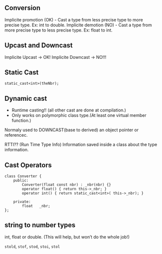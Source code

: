 ## Conversion
Implicite promotion (OK)
	- Cast a type from less precise type to more precise type. Ex: int to double.
Implicite demotion (NO)
	- Cast a type from more precise type to less precise type. Ex: float to int.


## Upcast and Downcast

Implicite Upcast -> OK!
Implicite Downcast -> NO!!!


## Static Cast

```
static_cast<int>(theNbr);
```

## Dynamic cast
- Runtime casting!! (all other cast are done at compilation.)
- Only works on polymorphic class type.(At least one virtual member function.)

Normaly used to DOWNCAST(base to derived) an object pointer or referencec.

RTTI?? (Run Time Type Info) Information saved inside a class about the type information.

## Cast Operators

```
class Converter {
	public:
		Converter(float const nbr) : _nbr(nbr) {}
		operator float() { return this->_nbr; } 
		operator int() { return static_cast<int>( this->_nbr); }

	private:
		float	_nbr;
};
```

## string to number types
int, float or double. (This will help, but won’t do the whole job!)

`stold`, `stof`, `stod`, `stoi`, `stol`
